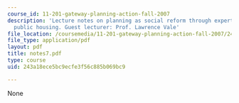 ```yaml
---
course_id: 11-201-gateway-planning-action-fall-2007
description: 'Lecture notes on planning as social reform through expert design and
  public housing. Guest lecturer: Prof. Lawrence Vale'
file_location: /coursemedia/11-201-gateway-planning-action-fall-2007/243a18ece5bc9ecfe3f56c885b069bc9_notes7.pdf
file_type: application/pdf
layout: pdf
title: notes7.pdf
type: course
uid: 243a18ece5bc9ecfe3f56c885b069bc9

---
```

None